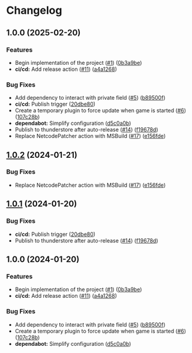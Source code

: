 # Changelog

## 1.0.0 (2025-02-20)


### Features

* Begin implementation of the project ([#1](https://github.com/TimShaw1/YandereMod/issues/1)) ([0b3a9be](https://github.com/TimShaw1/YandereMod/commit/0b3a9befe9379b348a3121b6e46c0f73fce33a39))
* **ci/cd:** Add release action ([#11](https://github.com/TimShaw1/YandereMod/issues/11)) ([a4a1268](https://github.com/TimShaw1/YandereMod/commit/a4a1268b04258ba061fff8895d51855d4aa24a6f))


### Bug Fixes

* Add dependency to interact with private field ([#5](https://github.com/TimShaw1/YandereMod/issues/5)) ([b89500f](https://github.com/TimShaw1/YandereMod/commit/b89500f3c140b4023bf1c342727e9f24023139c9))
* **ci/cd:** Publish trigger ([20dbe80](https://github.com/TimShaw1/YandereMod/commit/20dbe8065435c6d14e3126420f0573619d908622))
* Create a temporary plugin to force update when game is started ([#6](https://github.com/TimShaw1/YandereMod/issues/6)) ([107c28b](https://github.com/TimShaw1/YandereMod/commit/107c28bbba1c098f7b0a097b5ceba09f9f8a94f7))
* **dependabot:** Simplify configuration ([d5c0a0b](https://github.com/TimShaw1/YandereMod/commit/d5c0a0b0bd4c236d3e5cc5b28afa709e85a62237))
* Publish to thunderstore after auto-release ([#14](https://github.com/TimShaw1/YandereMod/issues/14)) ([f19678d](https://github.com/TimShaw1/YandereMod/commit/f19678d3959aaf2fef994625f99cfccdb8a978b2))
* Replace NetcodePatcher action with MSBuild ([#17](https://github.com/TimShaw1/YandereMod/issues/17)) ([e156fde](https://github.com/TimShaw1/YandereMod/commit/e156fde522acc1fdd21dd255511caec639a4e557))

## [1.0.2](https://github.com/Distractic/LethalCompanyTemplate/compare/v1.0.1...v1.0.2) (2024-01-21)


### Bug Fixes

* Replace NetcodePatcher action with MSBuild ([#17](https://github.com/Distractic/LethalCompanyTemplate/issues/17)) ([e156fde](https://github.com/Distractic/LethalCompanyTemplate/commit/e156fde522acc1fdd21dd255511caec639a4e557))

## [1.0.1](https://github.com/Distractic/LethalCompanyTemplate/compare/v1.0.0...v1.0.1) (2024-01-20)


### Bug Fixes

* **ci/cd:** Publish trigger ([20dbe80](https://github.com/Distractic/LethalCompanyTemplate/commit/20dbe8065435c6d14e3126420f0573619d908622))
* Publish to thunderstore after auto-release ([#14](https://github.com/Distractic/LethalCompanyTemplate/issues/14)) ([f19678d](https://github.com/Distractic/LethalCompanyTemplate/commit/f19678d3959aaf2fef994625f99cfccdb8a978b2))

## 1.0.0 (2024-01-20)


### Features

* Begin implementation of the project ([#1](https://github.com/Distractic/LethalCompanyTemplate/issues/1)) ([0b3a9be](https://github.com/Distractic/LethalCompanyTemplate/commit/0b3a9befe9379b348a3121b6e46c0f73fce33a39))
* **ci/cd:** Add release action ([#11](https://github.com/Distractic/LethalCompanyTemplate/issues/11)) ([a4a1268](https://github.com/Distractic/LethalCompanyTemplate/commit/a4a1268b04258ba061fff8895d51855d4aa24a6f))


### Bug Fixes

* Add dependency to interact with private field ([#5](https://github.com/Distractic/LethalCompanyTemplate/issues/5)) ([b89500f](https://github.com/Distractic/LethalCompanyTemplate/commit/b89500f3c140b4023bf1c342727e9f24023139c9))
* Create a temporary plugin to force update when game is started ([#6](https://github.com/Distractic/LethalCompanyTemplate/issues/6)) ([107c28b](https://github.com/Distractic/LethalCompanyTemplate/commit/107c28bbba1c098f7b0a097b5ceba09f9f8a94f7))
* **dependabot:** Simplify configuration ([d5c0a0b](https://github.com/Distractic/LethalCompanyTemplate/commit/d5c0a0b0bd4c236d3e5cc5b28afa709e85a62237))
